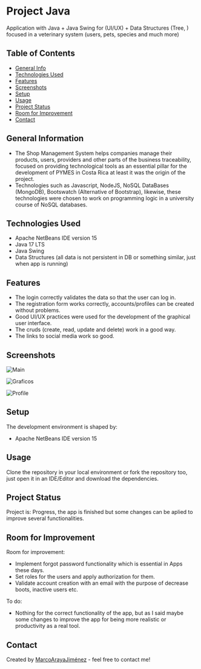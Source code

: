 # Project Java
Application with Java + Java Swing for (UI/UX) + Data Structures (Tree, ) focused in a veterinary system (users, pets, species and much more)

## Table of Contents
* [General Info](#general-information)
* [Technologies Used](#technologies-used)
* [Features](#features)
* [Screenshots](#screenshots)
* [Setup](#setup)
* [Usage](#usage)
* [Project Status](#project-status)
* [Room for Improvement](#room-for-improvement)
* [Contact](#contact)
<!-- * [License](#license) -->


## General Information
- The Shop Management System helps companies manage their products, users, providers and other parts of the business traceability, focused on providing technological tools as an essential pillar for the development of PYMES in Costa Rica at least it was the origin of the project. 
- Technologies such as Javascript, NodeJS, NoSQL DataBases (MongoDB), Bootswatch (Alternative of Bootstrap), likewise, these technologies were chosen to work on programming logic in a university course of NoSQL databases.


## Technologies Used
- Apache NetBeans IDE version 15
- Java 17 LTS
- Java Swing
- Data Structures (all data is not persistent in DB or something similar, just when app is running)


## Features
- The login correctly validates the data so that the user can log in.
- The registration form works correctly, accounts/profiles can be created without problems.
- Good UI/UX practices were used for the development of the graphical user interface.
- The cruds (create, read, update and delete) work in a good way.
- The links to social media work so good.


## Screenshots
![Main]()

![Graficos](https://user-images.githubusercontent.com/75222804/215351663-afafef10-bb0f-451a-a9ca-c8f35b90ccff.jpg)

![Profile](https://user-images.githubusercontent.com/75222804/215351722-d4774a69-f212-4734-8960-2f47b56cc4a3.jpg)



## Setup
The development environment is shaped by: 
- Apache NetBeans IDE version 15



## Usage
Clone the repository in your local environment or fork the repository too, just open it in an IDE/Editor and download the dependencies. 


## Project Status
Project is: Progress, the app is finished but some changes can be aplied to improve several functionalities.


## Room for Improvement

Room for improvement:
- Implement forgot password functionality which is essential in Apps these days.
- Set roles for the users and apply authorization for them. 
- Validate account creation with an email with the purpose of decrease boots, inactive users etc.

To do:
- Nothing for the correct functionality of the app, but as I said maybe some changes to improve the app for being more realistic or productivity as a real tool.


## Contact
Created by [MarcoArayaJiménez](https://www.linkedin.com/in/marcoarayajimenez/) - feel free to contact me!

